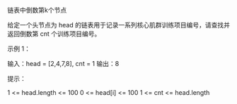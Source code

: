 #
链表中倒数第k个节点

给定一个头节点为 head 的链表用于记录一系列核心肌群训练项目编号，请查找并返回倒数第 cnt 个训练项目编号。

 

示例 1：

输入：head = [2,4,7,8], cnt = 1
输出：8
 

提示：

1 <= head.length <= 100
0 <= head[i] <= 100
1 <= cnt <= head.length
 